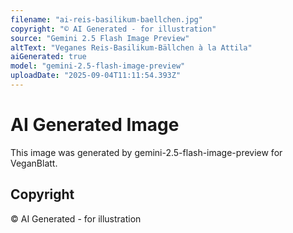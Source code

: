 ```yaml
---
filename: "ai-reis-basilikum-baellchen.jpg"
copyright: "© AI Generated - for illustration"
source: "Gemini 2.5 Flash Image Preview"
altText: "Veganes Reis-Basilikum-Bällchen à la Attila"
aiGenerated: true
model: "gemini-2.5-flash-image-preview"
uploadDate: "2025-09-04T11:11:54.393Z"
---
```


# AI Generated Image

This image was generated by gemini-2.5-flash-image-preview for VeganBlatt.

## Copyright
© AI Generated - for illustration
